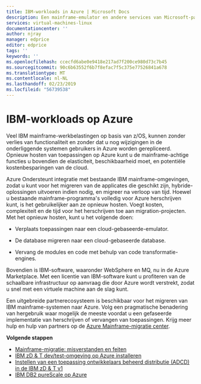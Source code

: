 ```yaml
---
title: IBM-workloads in Azure | Microsoft Docs
description: Een mainframe-emulator en andere services van Microsoft-partners gebruiken om te opnieuw hosten van uw IBM z/OS-werkbelastingen met Microsoft Azure.
services: virtual-machines-linux
documentationcenter: ''
author: njray
manager: edprice
editor: edprice
tags: ''
keywords: ''
ms.openlocfilehash: ccecfd6abe0e9418e217ad7f200ce980d73c7b45
ms.sourcegitcommit: 90c6b63552f6b7f8efac7f5c375e77526841a678
ms.translationtype: MT
ms.contentlocale: nl-NL
ms.lasthandoff: 02/23/2019
ms.locfileid: "56739538"
---
```

# <a name="ibm-workloads-on-azure"></a>IBM-workloads op Azure

Veel IBM mainframe-werkbelastingen op basis van z/OS, kunnen zonder verlies van functionaliteit en zonder dat u nog wijzigingen in de onderliggende systemen gebruikers in Azure worden gerepliceerd. Opnieuw hosten van toepassingen op Azure kunt u de mainframe-achtige functies u bovendien de elasticiteit, beschikbaarheid moet, en potentiële kostenbesparingen van de cloud.

Azure Ondersteunt integratie met bestaande IBM mainframe-omgevingen, zodat u kunt voor het migreren van de applicates die geschikt zijn, hybride-oplossingen uitvoeren indien nodig, en migreer na verloop van tijd. Hoewel u bestaande mainframe-programma's volledig voor Azure herschrijven kunt, is het gebruikelijker aan ze opnieuw hosten. Voegt kosten, complexiteit en de tijd voor het herschrijven toe aan migration-projecten. Met het opnieuw hosten, kunt u het volgende doen:

- Verplaats toepassingen naar een cloud-gebaseerde-emulator.

- De database migreren naar een cloud-gebaseerde database.

- Vervang de modules en code met behulp van code transformatie-engines.

Bovendien is IBM-software, waaronder WebSphere en MQ, nu in de Azure Marketplace. Met een licentie van IBM-software kunt u profiteren van de schaalbare infrastructuur op aanvraag die door Azure wordt verstrekt, zodat u snel met een virtuele machine aan de slag kunt.

Een uitgebreide partnerecosysteem is beschikbaar voor het migreren van IBM mainframe-systemen naar Azure. Volg een pragmatische benadering van hergebruik waar mogelijk de meeste voordat u een gefaseerde implementatie van herschrijven of vervangen van toepassingen. Krijg meer hulp en hulp van partners op de [Azure Mainframe-migratie center](https://azure.microsoft.com/migration/mainframe/).

**Volgende stappen**

- [Mainframe-migratie: misverstanden en feiten](https://docs.microsoft.com/azure/architecture/cloud-adoption/infrastructure/mainframe-migration/myths-and-facts)
- [IBM zD & T dev/test-omgeving op Azure installeren](./install-ibm-z-environment.md)
- [Instellen van een toepassing ontwikkelaars beheerd distributie (ADCD) in de IBM zD & T v1](./demo.md)
- [IBM DB2 pureScale op Azure](https://docs.microsoft.com/azure/virtual-machines/linux/ibm-db2-purescale-azure)
